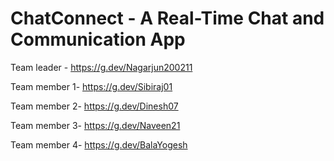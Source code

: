 # ChatConnect - A Real-Time Chat and Communication App

Team leader - https://g.dev/Nagarjun200211

Team member 1- https://g.dev/Sibiraj01

Team member 2- https://g.dev/Dinesh07

Team member 3- https://g.dev/Naveen21

Team member 4- https://g.dev/BalaYogesh

